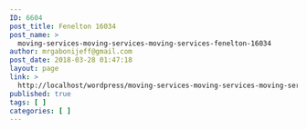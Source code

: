 ```yaml
---
ID: 6604
post_title: Fenelton 16034
post_name: >
  moving-services-moving-services-moving-services-fenelton-16034
author: mrgabonijeff@gmail.com
post_date: 2018-03-28 01:47:18
layout: page
link: >
  http://localhost/wordpress/moving-services-moving-services-moving-services-fenelton-16034/
published: true
tags: [ ]
categories: [ ]
---
```

